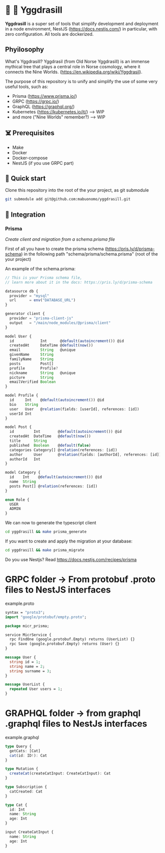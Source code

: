 # 🌲 🐋 Yggdrasill

**Yggdrasill** is a super set of tools that simplify development and deployment in a node environment, NestJS (https://docs.nestjs.com/) in particular, with zero configuration. All tools are dockerized.

## Phyilosophy

What's Yggdrasill? Yggdrasil (from Old Norse Yggdrasill) is an immense mythical tree that plays a central role in Norse cosmology, where it connects the Nine Worlds. (https://en.wikipedia.org/wiki/Yggdrasil).

The purpose of this repository is to unify and simplify the use of some very useful tools, such as:

- Prisma (https://www.prisma.io/)
- GRPC (https://grpc.io/)
- GraphQL (https://graphql.org/)
- Kubernetes (https://kubernetes.io/it/) --> WIP
- and more ("Nine Worlds" remember?) --> WIP

## ☠️ Prerequisites

- Make
- Docker
- Docker-compose
- NestJS (if you use GRPC part)

## 🏁 Quick start

Clone this repository into the root of the your project, as git submodule

```sh
git submodule add git@github.com:mabuonomo/yggdrasill.git
```

## 🚀 Integration

### Prisma 
*Create client and migration from a schema.prisma file*

First of all you have to create the prisma schema (https://pris.ly/d/prisma-schema) in the following path "schema/prisma/schema.prisma" (root of the your project)

An example of the schema.prisma:

```ts
// This is your Prisma schema file,
// learn more about it in the docs: https://pris.ly/d/prisma-schema

datasource db {
  provider = "mysql"
  url      = env("DATABASE_URL")
}

generator client {
  provider = "prisma-client-js"
  output   = "/main/node_modules/@prisma/client"
}

model User {
  id            Int      @default(autoincrement()) @id
  createdAt     DateTime @default(now())
  email         String   @unique
  givenName     String
  familyName    String
  posts         Post[]
  profile       Profile?
  nickname      String   @unique
  picture       String
  emailVerified Boolean
}

model Profile {
  id     Int    @default(autoincrement()) @id
  bio    String
  user   User   @relation(fields: [userId], references: [id])
  userId Int
}

model Post {
  id         Int        @default(autoincrement()) @id
  createdAt  DateTime   @default(now())
  title      String
  published  Boolean    @default(false)
  categories Category[] @relation(references: [id])
  author     User       @relation(fields: [authorId], references: [id])
  authorId   Int
}

model Category {
  id    Int    @default(autoincrement()) @id
  name  String
  posts Post[] @relation(references: [id])
}

enum Role {
  USER
  ADMIN
}

```

We can now to generate the typescript client

```sh
cd yggdrasill && make prisma_generate
```

If you want to create and apply the migration at your database:

```sh
cd yggdrasill && make prisma_migrate
```

Do you use Nestjs? Read https://docs.nestjs.com/recipes/prisma

# GRPC folder -> From protobuf .proto files to NestJS interfaces

example.proto

```protobuf
syntax = "proto3";
import "google/protobuf/empty.proto";

package micr_prisma;

service MicrService {
  rpc FindOne (google.protobuf.Empty) returns (UserList) {}
  rpc Save (google.protobuf.Empty) returns (User) {}
}

message User {
  string id = 1;
  string name = 2;
  string surname = 3;
}

message UserList {
  repeated User users = 1;
}
```

# GRAPHQL folder -> from graphql .graphql files to NestJs interfaces

example.graphql

```ts
type Query {
  getCats: [Cat]
  cat(id: ID!): Cat
}

type Mutation {
  createCat(createCatInput: CreateCatInput): Cat
}

type Subscription {
  catCreated: Cat
}

type Cat {
  id: Int
  name: String
  age: Int
}

input CreateCatInput {
  name: String
  age: Int
}
```
